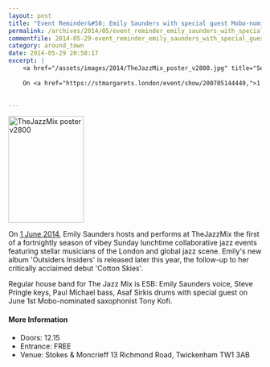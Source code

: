 ```yaml
---
layout: post
title: "Event Reminder&#58; Emily Saunders with special guest Mobo-nominated saxophonist Tony Kofi"
permalink: /archives/2014/05/event_reminder_emily_saunders_with_special_guest_m.html
commentfile: 2014-05-29-event_reminder_emily_saunders_with_special_guest_m
category: around_town
date: 2014-05-29 20:58:17
excerpt: |
    <a href="/assets/images/2014/TheJazzMix_poster_v2800.jpg" title="See larger version of - TheJazzMix poster v2800"><img src="/assets/images/2014/TheJazzMix_poster_v2800_thumb.jpg" width="150" height="212" alt="TheJazzMix poster v2800" class="photo right" /></a>
    
    On <a href="https://stmargarets.london/event/show/200705144449,">1 June 2014</a> Emily Saunders hosts and performs at TheJazzMix the first of a fortnightly season of vibey Sunday lunchtime collaborative jazz events featuring stellar musicians of the London and global jazz scene. Emily's new album 'Outsiders Insiders' is released later this year, the follow-up to her critically acclaimed debut 'Cotton Skies'.
    

---
```


<a href="/assets/images/2014/TheJazzMix_poster_v2800.jpg" title="See larger version of - TheJazzMix poster v2800"><img src="/assets/images/2014/TheJazzMix_poster_v2800_thumb.jpg" width="150" height="212" alt="TheJazzMix poster v2800" class="photo right" /></a>

On [1 June 2014](https://stmargarets.london/event/show/200705144449), Emily Saunders hosts and performs at TheJazzMix the first of a fortnightly season of vibey Sunday lunchtime collaborative jazz events featuring stellar musicians of the London and global jazz scene. Emily's new album 'Outsiders Insiders' is released later this year, the follow-up to her critically acclaimed debut 'Cotton Skies'.

Regular house band for The Jazz Mix is ESB: Emily Saunders voice, Steve Pringle keys, Paul Michael bass, Asaf Sirkis drums with special guest on June 1st Mobo-nominated saxophonist Tony Kofi.

#### More Information

-   Doors: 12.15
-   Entrance: FREE
-   Venue: Stokes & Moncrieff 13 Richmond Road, Twickenham TW1 3AB
